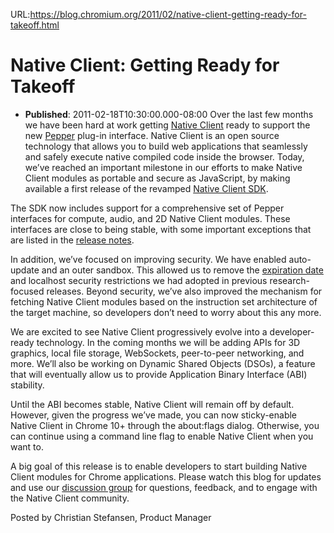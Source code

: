 URL:https://blog.chromium.org/2011/02/native-client-getting-ready-for-takeoff.html
# Native Client: Getting Ready for Takeoff
- **Published**: 2011-02-18T10:30:00.000-08:00
Over the last few months we have been hard at work getting [Native Client](http://code.google.com/p/nativeclient/) ready to support the new [Pepper](http://www.chromium.org/nativeclient/getting-started/getting-started-background-and-basics#TOC-Pepper-Plugin-API-PPAPI-) plug-in interface. Native Client is an open source technology that allows you to build web applications that seamlessly and safely execute native compiled code inside the browser. Today, we’ve reached an important milestone in our efforts to make Native Client modules as portable and secure as JavaScript, by making available a first release of the revamped [Native Client SDK](http://code.google.com/chrome/nativeclient/).

The SDK now includes support for a comprehensive set of Pepper interfaces for compute, audio, and 2D Native Client modules. These interfaces are close to being stable, with some important exceptions that are listed in the [release notes](http://code.google.com/chrome/nativeclient/docs/releasenotes.html).

In addition, we’ve focused on improving security. We have enabled auto-update and an outer sandbox. This allowed us to remove the [expiration date](https://groups.google.com/forum/#!msg/native-client-announce/5p_mTo3svhY/x8S4g-6Ax9cJ) and localhost security restrictions we had adopted in previous research-focused releases. Beyond security, we’ve also improved the mechanism for fetching Native Client modules based on the instruction set architecture of the target machine, so developers don’t need to worry about this any more.

We are excited to see Native Client progressively evolve into a developer-ready technology. In the coming months we will be adding APIs for 3D graphics, local file storage, WebSockets, peer-to-peer networking, and more. We’ll also be working on Dynamic Shared Objects (DSOs), a feature that will eventually allow us to provide Application Binary Interface (ABI) stability.

Until the ABI becomes stable, Native Client will remain off by default. However, given the progress we’ve made, you can now sticky-enable Native Client in Chrome 10+ through the about:flags dialog. Otherwise, you can continue using a command line flag to enable Native Client when you want to.

A big goal of this release is to enable developers to start building Native Client modules for Chrome applications. Please watch this blog for updates and use our [discussion group](http://groups.google.com/group/native-client-discuss) for questions, feedback, and to engage with the Native Client community.

Posted by Christian Stefansen, Product Manager